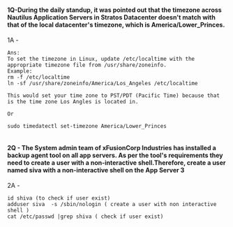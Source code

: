 #### 1Q-During the daily standup, it was pointed out that the timezone across Nautilus Application Servers in Stratos Datacenter doesn't match with that of the local datacenter's timezone, which is America/Lower_Princes.

1A -
```
Ans:
To set the timezone in Linux, update /etc/localtime with the appropriate timezone file from /usr/share/zoneinfo. 
Example:
rm -f /etc/localtime
ln -sf /usr/share/zoneinfo/America/Los_Angeles /etc/localtime

This would set your time zone to PST/PDT (Pacific Time) because that is the time zone Los Angles is located in.

Or 

sudo timedatectl set-timezone America/Lower_Princes


```


#### 2Q - The System admin team of xFusionCorp Industries has installed a backup agent tool on all app servers. As per the tool's requirements they need to create a user with a non-interactive shell.Therefore, create a user named siva with a non-interactive shell on the App Server 3

2A - 

```
id shiva (to check if user exist)
adduser siva  -s /sbin/nologin ( create a user with non interactive shell )
cat /etc/passwd |grep shiva ( check if user exist)

```
